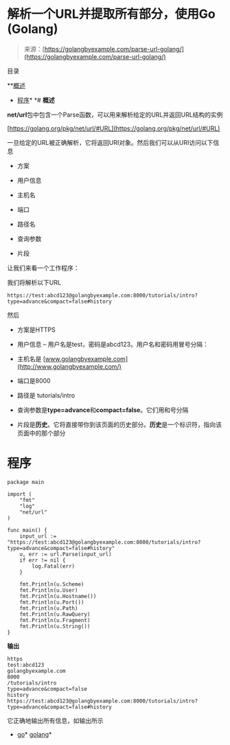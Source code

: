 <!--yml

分类：未分类

日期：2024-10-13 06:40:21

-->

# 解析一个URL并提取所有部分，使用Go (Golang)

> 来源：[https://golangbyexample.com/parse-url-golang/](https://golangbyexample.com/parse-url-golang/)

目录

**[概述](#Overview "Overview")

+   [程序](#Program "Program")*  *# **概述**

**net/url**包中包含一个Parse函数，可以用来解析给定的URL并返回URL结构的实例

[https://golang.org/pkg/net/url/#URL](https://golang.org/pkg/net/url/#URL)

一旦给定的URL被正确解析，它将返回URI对象。然后我们可以从URI访问以下信息

+   方案

+   用户信息

+   主机名

+   端口

+   路径名

+   查询参数

+   片段

让我们来看一个工作程序：

我们将解析以下URL

```
https://test:abcd123@golangbyexample.com:8000/tutorials/intro?type=advance&compact=false#history
```

然后

+   方案是HTTPS

+   用户信息 – 用户名是test，密码是abcd123。用户名和密码用冒号分隔：

+   主机名是 [www.golangbyexample.com](http://www.golangbyexample.com/)

+   端口是8000

+   路径是 tutorials/intro

+   查询参数是**type=advance**和**compact=false**。它们用和号分隔

+   片段是**历史**。它将直接带你到该页面的历史部分。**历史**是一个标识符，指向该页面中的那个部分

# **程序**

```
package main

import (
	"fmt"
	"log"
	"net/url"
)

func main() {
	input_url := "https://test:abcd123@golangbyexample.com:8000/tutorials/intro?type=advance&compact=false#history"
	u, err := url.Parse(input_url)
	if err != nil {
		log.Fatal(err)
	}

	fmt.Println(u.Scheme)
	fmt.Println(u.User)
	fmt.Println(u.Hostname())
	fmt.Println(u.Port())
	fmt.Println(u.Path)
	fmt.Println(u.RawQuery)
	fmt.Println(u.Fragment)
	fmt.Println(u.String())
}
```

**输出**

```
https
test:abcd123
golangbyexample.com
8000
/tutorials/intro
type=advance&compact=false
history
https://test:abcd123@golangbyexample.com:8000/tutorials/intro?type=advance&compact=false#history
```

它正确地输出所有信息，如输出所示

+   [go](https://golangbyexample.com/tag/go/)*   [golang](https://golangbyexample.com/tag/golang/)*
